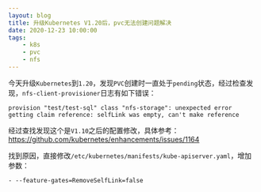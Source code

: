 ```yaml
---
layout: blog
title: 升级Kubernetes V1.20后，pvc无法创建问题解决
date: 2020-12-23 10:00:00
tags:
    - k8s
    - pvc
    - nfs
---
```


今天升级`Kubernetes`到`1.20`，发现`PVC`创建时一直处于`pending`状态，经过检查发现，`nfs-client-provisioner`日志有如下错误：

```
provision "test/test-sql" class "nfs-storage": unexpected error getting claim reference: selfLink was empty, can't make reference
```

经过查找发现这个是`V1.10`之后的配置修改，具体参考： https://github.com/kubernetes/enhancements/issues/1164

找到原因，直接修改`/etc/kubernetes/manifests/kube-apiserver.yaml`，增加参数：

```
- --feature-gates=RemoveSelfLink=false
```